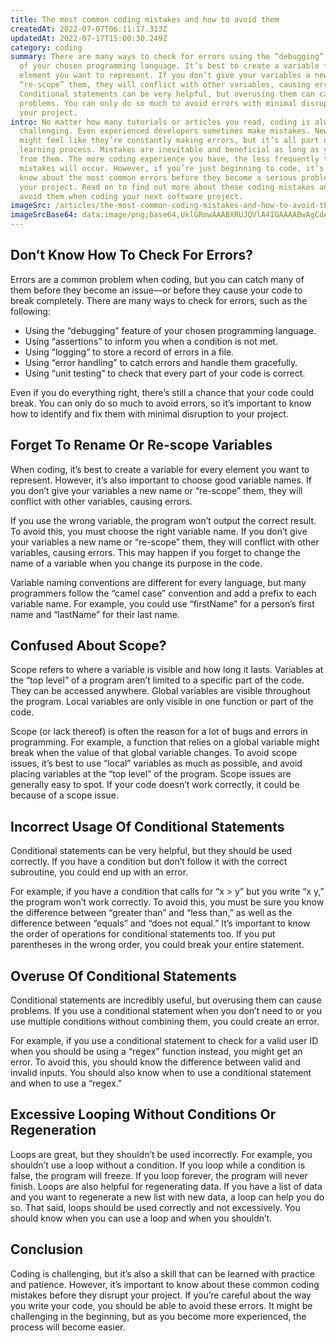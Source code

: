 ```yaml
---
title: The most common coding mistakes and how to avoid them
createdAt: 2022-07-07T06:11:17.313Z
updatedAt: 2022-07-17T15:00:30.249Z
category: coding
summary: There are many ways to check for errors using the “debugging” feature
  of your chosen programming language. It’s best to create a variable for every
  element you want to represent. If you don’t give your variables a new name or
  “re-scope” them, they will conflict with other variables, causing errors.
  Conditional statements can be very helpful, but overusing them can cause
  problems. You can only do so much to avoid errors with minimal disruption to
  your project.
intro: No matter how many tutorials or articles you read, coding is always
  challenging. Even experienced developers sometimes make mistakes. New coders
  might feel like they’re constantly making errors, but it’s all part of the
  learning process. Mistakes are inevitable and beneficial as long as you learn
  from them. The more coding experience you have, the less frequently these
  mistakes will occur. However, if you’re just beginning to code, it’s best to
  know about the most common errors before they become a serious problem for
  your project. Read on to find out more about these coding mistakes and how to
  avoid them when coding your next software project.
imageSrc: /articles/the-most-common-coding-mistakes-and-how-to-avoid-them.png
imageSrcBase64: data:image/png;base64,UklGRmwAAABXRUJQVlA4IGAAAABwAgCdASoKAAoAAUAmJZQCdAYuvwTOugSDPxAAAPlw/0uA+qO7miy7L243Th6phz0rLZN2dbKg1yG0IE8ky6Al0tvFybEYULF1dylVn+Ar1drMRn7cbGygT1uIwzrAAAA=
---
```


## Don’t Know How To Check For Errors?

Errors are a common problem when coding, but you can catch many of them before they become an issue—or before they cause your code to break completely. There are many ways to check for errors, such as the following:

- Using the “debugging” feature of your chosen programming language.
- Using “assertions” to inform you when a condition is not met.
- Using “logging” to store a record of errors in a file.
- Using “error handling” to catch errors and handle them gracefully.
- Using “unit testing” to check that every part of your code is correct.

Even if you do everything right, there’s still a chance that your code could break. You can only do so much to avoid errors, so it’s important to know how to identify and fix them with minimal disruption to your project.

## Forget To Rename Or Re-scope Variables

When coding, it’s best to create a variable for every element you want to represent. However, it’s also important to choose good variable names. If you don’t give your variables a new name or “re-scope” them, they will conflict with other variables, causing errors.

If you use the wrong variable, the program won’t output the correct result. To avoid this, you must choose the right variable name. If you don’t give your variables a new name or “re-scope” them, they will conflict with other variables, causing errors. This may happen if you forget to change the name of a variable when you change its purpose in the code.

Variable naming conventions are different for every language, but many programmers follow the “camel case” convention and add a prefix to each variable name. For example, you could use “firstName” for a person’s first name and “lastName” for their last name.

## Confused About Scope?

Scope refers to where a variable is visible and how long it lasts. Variables at the “top level” of a program aren’t limited to a specific part of the code. They can be accessed anywhere. Global variables are visible throughout the program. Local variables are only visible in one function or part of the code.

Scope (or lack thereof) is often the reason for a lot of bugs and errors in programming. For example, a function that relies on a global variable might break when the value of that global variable changes. To avoid scope issues, it’s best to use “local” variables as much as possible, and avoid placing variables at the “top level” of the program. Scope issues are generally easy to spot. If your code doesn’t work correctly, it could be because of a scope issue.

## Incorrect Usage Of Conditional Statements

Conditional statements can be very helpful, but they should be used correctly. If you have a condition but don’t follow it with the correct subroutine, you could end up with an error.

For example, if you have a condition that calls for “x > y” but you write “x  y,” the program won’t work correctly. To avoid this, you must be sure you know the difference between “greater than” and “less than,” as well as the difference between “equals” and “does not equal.” It’s important to know the order of operations for conditional statements too. If you put parentheses in the wrong order, you could break your entire statement.

## Overuse Of Conditional Statements

Conditional statements are incredibly useful, but overusing them can cause problems. If you use a conditional statement when you don’t need to or you use multiple conditions without combining them, you could create an error.

For example, if you use a conditional statement to check for a valid user ID when you should be using a “regex” function instead, you might get an error. To avoid this, you should know the difference between valid and invalid inputs. You should also know when to use a conditional statement and when to use a “regex.”

## Excessive Looping Without Conditions Or Regeneration

Loops are great, but they shouldn’t be used incorrectly. For example, you shouldn’t use a loop without a condition. If you loop while a condition is false, the program will freeze. If you loop forever, the program will never finish.
Loops are also helpful for regenerating data. If you have a list of data and you want to regenerate a new list with new data, a loop can help you do so. That said, loops should be used correctly and not excessively. You should know when you can use a loop and when you shouldn’t.

## Conclusion

Coding is challenging, but it’s also a skill that can be learned with practice and patience. However, it’s important to know about these common coding mistakes before they disrupt your project. If you’re careful about the way you write your code, you should be able to avoid these errors. It might be challenging in the beginning, but as you become more experienced, the process will become easier.
